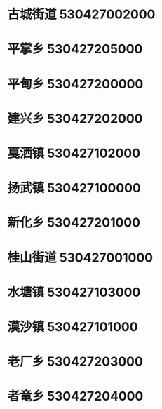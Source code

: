 # 古城街道 530427002000
# 平掌乡 530427205000
# 平甸乡 530427200000
# 建兴乡 530427202000
# 戛洒镇 530427102000
# 扬武镇 530427100000
# 新化乡 530427201000
# 桂山街道 530427001000
# 水塘镇 530427103000
# 漠沙镇 530427101000
# 老厂乡 530427203000
# 者竜乡 530427204000
